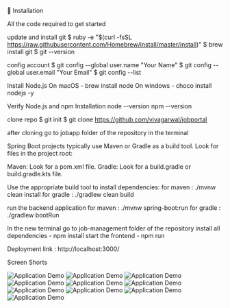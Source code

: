 🚀 Installation

All the code required to get started

update and install git
$ ruby -e "$(curl -fsSL https://raw.githubusercontent.com/Homebrew/install/master/install)"
$ brew install git
$ git --version

config account
$ git config --global user.name "Your Name"
$ git config --global user.email "Your Email"
$ git config --list

Install Node.js
On macOS - brew install node
On windows - choco install nodejs -y

Verify Node.js and npm Installation
node --version
npm --version

clone repo
$ git init
$ git clone https://github.com/vivagarwal/jobportal

after cloning 
go to jobapp folder of the repository in the terminal

Spring Boot projects typically use Maven or Gradle as a build tool. Look for files in the project root:

Maven: Look for a pom.xml file.
Gradle: Look for a build.gradle or build.gradle.kts file.

Use the appropriate build tool to install dependencies:
for maven : ./mvnw clean install
for gradle : ./gradlew clean build

run the backend application
for maven : ./mvnw spring-boot:run
for gradle : ./gradlew bootRun

In the new terminal
go to job-management folder of the repository 
install all dependencies - npm install 
start the frontend - npm run


Deployment link : http://localhost:3000/


Screen Shorts

![Application Demo](./screenshorts/Screenshot%202024-08-30%20at%204.38.24 PM.png)
![Application Demo](./screenshorts/Screenshot%202024-08-30%20at%204.39.44 PM.png)
![Application Demo](./screenshorts/Screenshot%202024-08-30%20at%204.40.33 PM.png)
![Application Demo](./screenshorts/Screenshot%202024-08-30%20at%204.41.17 PM.png)
![Application Demo](./screenshorts/Screenshot%202024-08-30%20at%204.41.58 PM.png)
![Application Demo](./screenshorts/Screenshot%202024-08-30%20at%204.42.07 PM.png)
![Application Demo](./screenshorts/Screenshot%202024-08-30%20at%204.42.18 PM.png)
![Application Demo](./screenshorts/Screenshot%202024-08-30%20at%204.42.34 PM.png)
![Application Demo](./screenshorts/Screenshot%202024-08-30%20at%204.44.58 PM.png)
![Application Demo](./screenshorts/Screenshot%202024-08-30%20at%204.45.07 PM.png)











